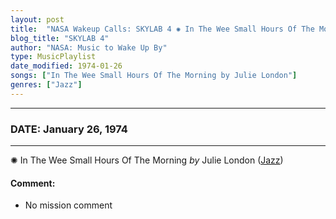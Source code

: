 ```yaml
---
layout: post
title:  "NASA Wakeup Calls: SKYLAB 4 ✺ In The Wee Small Hours Of The Morning by Julie London ⊹ January 26, 1974"
blog_title: "SKYLAB 4"
author: "NASA: Music to Wake Up By"
type: MusicPlaylist
date_modified: 1974-01-26
songs: ["In The Wee Small Hours Of The Morning by Julie London"]
genres: ["Jazz"]
---
```


----
### DATE: January 26, 1974
----
✺ In The Wee Small Hours Of The Morning *by* Julie London ([Jazz](https://www.discogs.com/genre/Jazz)) <a target="blank_" href="https://www.discogs.com/Julie-London-In-The-Wee-Small-Hours-Of-The-Morning/release/9713999">
    <i class="fas fa-compact-disc"
       title="Discogs entry for this song"
       alt="Discogs entry for this song"
       style="font-size: 1.1em;"></i></a>
    

#### Comment:
* No mission comment



<br/>
<center>
	<a target="_blank"
	   href="https://twitter.com/intent/tweet?hashtags=Space,NASA,Playlist,NASAWakeupCalls,SpaceProgram&text=🚀 {{ page.author}}, {{ page.title }}. {{ site.url }}{{ page.url }}&via=nasawakeupcalls"><i class="fab fa-twitter" title="Tweet this page" alt="Tweet this page" style="font-size: 1.3em;"></i></a>
	&nbsp; 	<i class="fas fa-user-astronaut" style="font-size: 1.5em;"></i> &nbsp;
    <a id="custom_amazon_link"
       type="amzn" search="#"
       category="popular music">
    <i class="fab fa-amazon" style="font-size: 1.3em;"></i></a>
</center>

<!-- Randomly resolve an individual entry from a song array -->
<script src="/assets/javascript/seedrandom.min.js"></script>
<script>
  var wake_me_up = ["In The Wee Small Hours Of The Morning by Julie London"];
  var prng = new Math.seedrandom();
  function randomSong() {
    song = wake_me_up[Math.floor(Math.random() * wake_me_up.length)];
    var amazon_link = document.getElementById("custom_amazon_link");
    amazon_link.setAttribute("search", song);
  }
  window.onload = randomSong();
</script>
